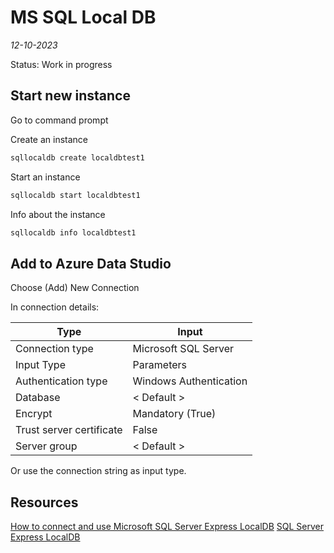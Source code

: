 # MS SQL Local DB

*12-10-2023*

Status: Work in progress

## Start new instance

Go to command prompt

Create an instance

```bat
sqllocaldb create localdbtest1
```

Start an instance

```bat
sqllocaldb start localdbtest1
```

Info about the instance

```bat
sqllocaldb info localdbtest1
```

## Add to Azure Data Studio

Choose (Add) New Connection

In connection details:

| Type                     | Input                  |
|--------------------------|------------------------|
| Connection type          | Microsoft SQL Server   |
| Input Type               | Parameters             |
| Authentication type      | Windows Authentication |
| Database                 | < Default >            |
| Encrypt                  | Mandatory (True)       |
| Trust server certificate | False                  |
| Server group             | < Default >            |

Or use the connection string as input type.

## Resources

[How to connect and use Microsoft SQL Server Express LocalDB](https://www.sqlshack.com/how-to-connect-and-use-microsoft-sql-server-express-localdb/)
[SQL Server Express LocalDB](https://learn.microsoft.com/en-us/sql/database-engine/configure-windows/sql-server-express-localdb?view=sql-server-ver16)